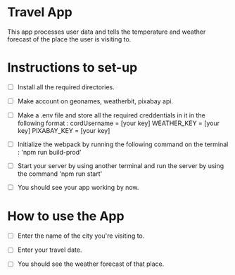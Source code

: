 # Travel App

This app processes user data and tells the temperature and weather forecast of the place the user is visiting to.

# Instructions to set-up

- [ ] Install all the required directories.

- [ ] Make account on geonames, weatherbit, pixabay api.

- [ ] Make a .env file and store all the required creddentials in it in the following format : 
        cordUsername = [your key]
        WEATHER_KEY = [your key]
        PIXABAY_KEY = [your key]

- [ ] Initialize the webpack by running the following command on the terminal : 'npm run build-prod'

- [ ] Start your server by using another terminal and run the server by using the command 'npm run start'

- [ ] You should see your app working by now.

# How to use the App

- [ ] Enter the name of the city you're visiting to.

- [ ] Enter your travel date.

- [ ] You should see the weather forecast of that place.
